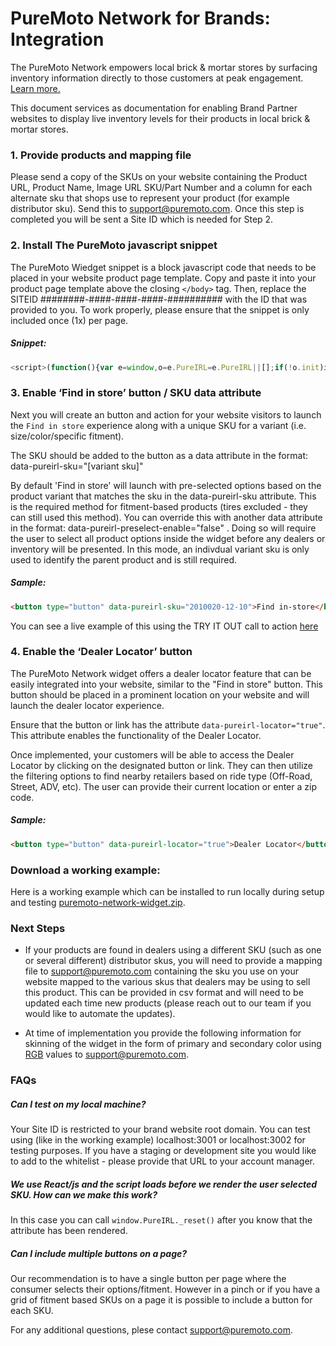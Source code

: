 # PureMoto Network for Brands: Integration

The PureMoto Network empowers local brick & mortar stores by surfacing inventory information directly to those customers at peak engagement. [Learn more.](https://puremoto.com/irl/partners)

This document services as documentation for enabling Brand Partner websites to display live inventory levels for their products in local brick & mortar stores.

### 1. Provide products and mapping file

Please send a copy of the SKUs on your website containing the Product URL, Product Name, Image URL  SKU/Part Number and a column for each alternate sku that shops use to represent your product (for example distributor sku). Send this to [support@puremoto.com](support@puremoto.com). Once this step is completed you will be sent a Site ID which is needed for Step 2.

### 2. Install The PureMoto javascript snippet

The PureMoto Wiedget snippet is a block javascript code that needs to be placed in your website product page template. Copy and paste it into your product page template above the closing ```</body>``` tag. Then, replace the SITEID ########-####-####-####-########## with the ID that was provided to you. To work properly, please ensure that the snippet is only included once (1x) per page.

##### Snippet:

```js
<script>(function(){var e=window,o=e.PureIRL=e.PureIRL||[];if(!o.init)if(o._isLoaded)e.console&&console.error&&console.error("PureIRL snippet included twice.");else{var n=document;o._isLoaded=!0,o.load=function(){var e=n.createElement("script");e.type="text/javascript",e.async=!0,e.src="https://puremoto.com/irl/api/embed";var o=n.getElementsByTagName("script")[0];o.parentNode.insertBefore(e,o)},o.VERSION="0.0.1",o.SITEID="########-####-####-####-##########",e.addEventListener("load",()=>o.load("panel"),!1)}})();</script>
```

### 3. Enable ‘Find in store’ button / SKU data attribute

Next you will create an button and action for your website visitors to launch the `Find in store` experience along with a unique SKU for a variant (i.e. size/color/specific fitment).

The SKU should be added to the button as a data attribute in the format: data-pureirl-sku="[variant sku]"

By default 'Find in store' will launch with pre-selected options based on the product variant that matches the sku in the data-pureirl-sku attribute. This is the required method for fitment-based products (tires excluded - they can still used this method). You can override this with another data attribute in the format: data-pureirl-preselect-enable="false" . Doing so will require the user to select all product options inside the widget before any dealers or inventory will be presented. In this mode, an indivdual variant sku is only used to identify the parent product and is still required.

##### Sample:
```html
<button type="button" data-pureirl-sku="2010020-12-10">Find in-store</button>
```

You can see a live example of this using the TRY IT OUT call to action [here](https://puremoto.com/irl/partners)

### 4. Enable the ‘Dealer Locator’ button

The PureMoto Network widget offers a dealer locator feature that can be easily integrated into your website, similar to the "Find in store" button. This button should be placed in a prominent location on your website and will launch the dealer locator experience.

Ensure that the button or link has the attribute `data-pureirl-locator="true"`. This attribute enables the functionality of the Dealer Locator.

Once implemented, your customers will be able to access the Dealer Locator by clicking on the designated button or link. They can then utilize the filtering options to find nearby retailers based on ride type (Off-Road, Street, ADV, etc). The user can provide their current location or enter a zip code.

##### Sample:
```html
<button type="button" data-pureirl-locator="true">Dealer Locator</button>
```

### Download a working example:

Here is a working example which can be installed to run locally during setup and testing
[puremoto-network-widget.zip](puremoto-network-widget.zip).

### Next Steps

* If your products are found in dealers using a different SKU (such as one or several different) distributor skus, you will need to provide a mapping file to [support@puremoto.com](support@pureputo.com) containing the sku you use on your website mapped to the various skus that dealers may be using to sell this product. This can be provided in csv format and will need to be updated each time new products (please reach out to our team if you would like to automate the updates).

* At time of implementation you provide the following information for skinning of the widget in the form of primary and secondary color using [RGB](https://www.w3schools.com/colors/colors_rgb.asp) values to [support@puremoto.com](support@puremoto.com).

### FAQs

##### Can I test on my local machine?
Your Site ID is restricted to your brand website root domain. You can test using (like in the working example) localhost:3001 or localhost:3002 for testing purposes. If you have a staging or development site you would like to add to the whitelist - please provide that URL to your account manager.

##### We use React/js and the script loads before we render the user selected SKU. How can we make this work?
In this case you can call ```window.PureIRL._reset()``` after you know that the attribute has been rendered.

##### Can I include multiple buttons on a page?
Our recommendation is to have a single button per page where the consumer selects their options/fitment. However in a pinch or if you have a grid of fitment based SKUs on a page it is possible to include a button for each SKU.

For any additional questions, plese contact [support@puremoto.com](support@puremoto.com).
